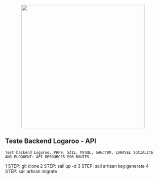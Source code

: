 <p align="center"><a href="https://laravel.com" target="_blank"><img src="https://raw.githubusercontent.com/laravel/art/master/logo-lockup/5%20SVG/2%20CMYK/1%20Full%20Color/laravel-logolockup-cmyk-red.svg" width="400"></a></p>



## Teste Backend Logaroo - API

    Test backend Logaroo, PHP9, SAIL, MYSQL, SANCTUM, LARAVEL SOCIALITE AND ELOQUENT: API RESOURCES FOR ROUTES

1 STEP: git clone
2 STEP: sail up -d
3 STEP: sail artisan key:generate
4 STEP: sail artisan migrate


